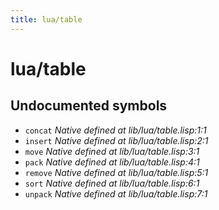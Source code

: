 ```yaml
---
title: lua/table
---
```

# lua/table
## Undocumented symbols
 - `concat` *Native defined at lib/lua/table.lisp:1:1*
 - `insert` *Native defined at lib/lua/table.lisp:2:1*
 - `move` *Native defined at lib/lua/table.lisp:3:1*
 - `pack` *Native defined at lib/lua/table.lisp:4:1*
 - `remove` *Native defined at lib/lua/table.lisp:5:1*
 - `sort` *Native defined at lib/lua/table.lisp:6:1*
 - `unpack` *Native defined at lib/lua/table.lisp:7:1*
